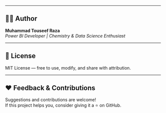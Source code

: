 
---

## 👨‍💻 Author

**Muhammad Touseef Raza**  
*Power BI Developer | Chemistry & Data Science Enthusiast*  

---

## 📃 License

MIT License — free to use, modify, and share with attribution.

---

## ❤️ Feedback & Contributions

Suggestions and contributions are welcome!  
If this project helps you, consider giving it a ⭐ on GitHub.

